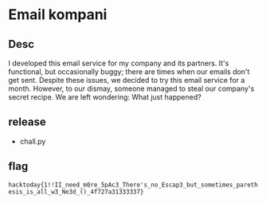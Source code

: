 # Email kompani

## Desc
I developed this email service for my company and its partners. It's functional, but occasionally buggy; there are times when our emails don't get sent. Despite these issues, we decided to try this email service for a month. However, to our dismay, someone managed to steal our company's secret recipe. We are left wondering: What just happened?

## release
- chall.py

## flag
`hacktoday{1!!II_need_m0re_5pAc3_There's_no_Escap3_but_sometimes_parethesis_is_all_w3_Ne3d_()_4f727a31333337}`
